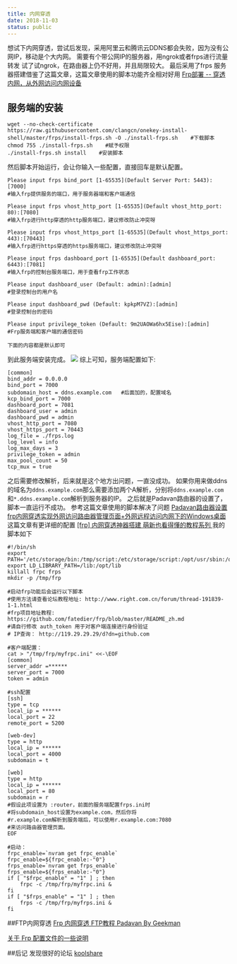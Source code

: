 ```yaml
---
title: 内网穿透
date: 2018-11-03
status: public
---
```

想试下内网穿透，尝试后发现，采用阿里云和腾讯云DDNS都会失败，因为没有公网IP，移动是个大内网。
需要有个带公网IP的服务器，用ngrok或者frps进行流量转发
试了试ngrok，在路由器上仍不好用，并且局限较大。
最后采用了frps
服务器搭建借鉴了这篇文章，这篇文章使用的脚本功能齐全相对好用
[Frp部署 -- 穿透内网，从外网访问内网设备](https://note.izhaoo.com/frp-deploy.html)

<!--more-->

## 服务端的安装
```
wget --no-check-certificate https://raw.githubusercontent.com/clangcn/onekey-install-shell/master/frps/install-frps.sh -O ./install-frps.sh    #下载脚本
chmod 755 ./install-frps.sh    #赋予权限
./install-frps.sh install    #安装脚本
```
然后脚本开始运行，会让你输入一些配置，直接回车是默认配置。
```
Please input frps bind_port [1-65535](Default Server Port: 5443):[7000]
#输入frp提供服务的端口，用于服务器端和客户端通信

Please input frps vhost_http_port [1-65535](Default vhost_http_port: 80):[7080]
#输入frp进行http穿透的http服务端口，建议修改防止冲突呀

Please input frps vhost_https_port [1-65535](Default vhost_https_port: 443):[70443]
#输入frp进行https穿透的https服务端口，建议修改防止冲突呀

Please input frps dashboard_port [1-65535](Default dashboard_port: 6443):[7081]
#输入frp的控制台服务端口，用于查看frp工作状态

Please input dashboard_user (Default: admin):[admin]
#登录控制台的用户名

Please input dashboard_pwd (Default: kpkpM7VZ):[admin]
#登录控制台的密码

Please input privilege_token (Default: 9m2UAOWa6hx5Eise):[admin]
#Frp服务端和客户端的通信密码

下面的内容都是默认即可
```
到此服务端安装完成。
![](https://images.liangs.me/notes/Notes/_image/aea9760659742daa86bf1b6b0c2c3873_20180512114749.jpg)
综上可知，服务端配置如下:
```
[common]
bind_addr = 0.0.0.0
bind_port = 7000
subdomain_host = ddns.example.com   #后面加的，配置域名
kcp_bind_port = 7000
dashboard_port = 7081
dashboard_user = admin
dashboard_pwd = admin
vhost_http_port = 7080
vhost_https_port = 70443
log_file = ./frps.log
log_level = info
log_max_days = 3
privilege_token = admin
max_pool_count = 50
tcp_mux = true
```
之后需要修改解析，后来就是这个地方出问题，一直没成功。
如果你用来做ddns的域名为`ddns.example.com`那么需要添加两个A解析，分别将`ddns.example.com`和`*.ddns.example.com`解析到服务器的IP。
之后就是Padavan路由器的设置了，脚本一直运行不成功。
参考这篇文章使用的脚本解决了问题
[Padavan路由器设置frp内网穿透实现外网访问路由器管理页面+外网远程访问内网下的Windows桌面](https://www.imokey.cn/2018/10/frp&padavan_tutorial/)
这篇文章有更详细的配置
[[frp] 内网穿透神器搭建 萌新也看得懂的教程系列
](https://lolico.moe/tutorial/frp.html)
我的脚本如下
```
#!/bin/sh
export PATH='/etc/storage/bin:/tmp/script:/etc/storage/script:/opt/usr/sbin:/opt/usr/bin:/opt/sbin:/opt/bin:/usr/local/sbin:/usr/sbin:/usr/bin:/sbin:/bin'
export LD_LIBRARY_PATH=/lib:/opt/lib
killall frpc frps
mkdir -p /tmp/frp

#启动frp功能后会运行以下脚本
#使用方法请查看论坛教程地址: http://www.right.com.cn/forum/thread-191839-1-1.html
#frp项目地址教程: https://github.com/fatedier/frp/blob/master/README_zh.md
#请自行修改 auth_token 用于对客户端连接进行身份验证
# IP查询： http://119.29.29.29/d?dn=github.com

#客户端配置：
cat > "/tmp/frp/myfrpc.ini" <<-\EOF
[common]
server_addr =******
server_port = 7000
token = admin

#ssh配置
[ssh]
type = tcp
local_ip = ******
local_port = 22
remote_port = 5200

[web-dev]
type = http
local_ip = ******
local_port = 4000
subdomain = t

[web]
type = http
local_ip = ******
local_port = 80
subdomain = r
#假设此项设置为 :router，前面的服务端配置frps.ini时
#将subdomain_host设置为example.com，然后你将
#r.example.com解析到服务端后，可以使用r.example.com:7080
#来访问路由器管理页面。
EOF

#启动：
frpc_enable=`nvram get frpc_enable`
frpc_enable=${frpc_enable:-"0"}
frps_enable=`nvram get frps_enable`
frps_enable=${frps_enable:-"0"}
if [ "$frpc_enable" = "1" ] ; then
    frpc -c /tmp/frp/myfrpc.ini &
fi
if [ "$frps_enable" = "1" ] ; then
    frps -c /tmp/frp/myfrps.ini &
fi
```
##FTP内网穿透
[Frp 内网穿透 FTP教程 Padavan By Geekman](http://www.right.com.cn/forum//forum.php?mod=viewthread&tid=332648)

[关于 Frp 配置文件的一些说明](http://www.right.com.cn/forum/thread-332617-1-1.html)

##后记
发现很好的论坛
[koolshare](http://koolshare.cn)
